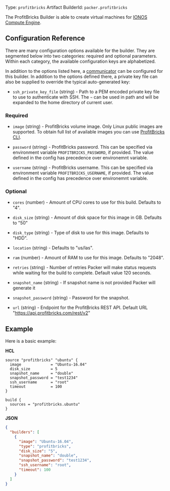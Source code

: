 Type: `profitbricks`
Artifact BuilderId: `packer.profitbricks`

The ProfitBricks Builder is able to create virtual machines for
[IONOS Compute Engine](https://cloud.ionos.com/compute).

## Configuration Reference

There are many configuration options available for the builder. They are
segmented below into two categories: required and optional parameters. Within
each category, the available configuration keys are alphabetized.

In addition to the options listed here, a
[communicator](/docs/templates/legacy_json_templates/communicator) can be configured for this
builder. In addition to the options defined there, a private key file
can also be supplied to override the typical auto-generated key:

- `ssh_private_key_file` (string) - Path to a PEM encoded private key file to use to authenticate with SSH.
  The `~` can be used in path and will be expanded to the home directory
  of current user.


### Required

- `image` (string) - ProfitBricks volume image. Only Linux public images are
  supported. To obtain full list of available images you can use
  [ProfitBricks CLI](https://github.com/profitbricks/profitbricks-cli#image).

- `password` (string) - ProfitBricks password. This can be specified via
  environment variable `PROFITBRICKS_PASSWORD`, if provided. The value
  defined in the config has precedence over environemnt variable.

- `username` (string) - ProfitBricks username. This can be specified via
  environment variable `PROFITBRICKS_USERNAME`, if provided. The value
  defined in the config has precedence over environemnt variable.

### Optional

- `cores` (number) - Amount of CPU cores to use for this build. Defaults to
  "4".

- `disk_size` (string) - Amount of disk space for this image in GB. Defaults
  to "50"

- `disk_type` (string) - Type of disk to use for this image. Defaults to
  "HDD".

- `location` (string) - Defaults to "us/las".

- `ram` (number) - Amount of RAM to use for this image. Defaults to "2048".

- `retries` (string) - Number of retries Packer will make status requests
  while waiting for the build to complete. Default value 120 seconds.

- `snapshot_name` (string) - If snapshot name is not provided Packer will
  generate it

- `snapshot_password` (string) - Password for the snapshot.
<!-- markdown-link-check-disable -->
- `url` (string) - Endpoint for the ProfitBricks REST API. Default URL
"<https://api.profitbricks.com/rest/v2>"
<!-- markdown-link-check-enable -->

## Example

Here is a basic example:

**HCL**

```hcl
source "profitbricks" "ubuntu" {
  image             = "Ubuntu-16.04"
  disk_size         = 5
  snapshot_name     = "double"
  snapshot_password = "test1234"
  ssh_username      = "root"
  timeout           = 100
}

build {
  sources = "profitbricks.ubuntu"
}
```

**JSON**

```json
{
  "builders": [
    {
      "image": "Ubuntu-16.04",
      "type": "profitbricks",
      "disk_size": "5",
      "snapshot_name": "double",
      "snapshot_password": "test1234",
      "ssh_username": "root",
      "timeout": 100
    }
  ]
}
```
